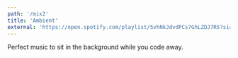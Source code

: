 ```yaml
---
path: '/mix2'
title: 'Ambient'
external: 'https://open.spotify.com/playlist/5vhNkJdvdPCs7GhLZDJ7R5?si=YkhXFQo5S3yWibM_mSF22g'
---
```

Perfect music to sit in the background while you code away.